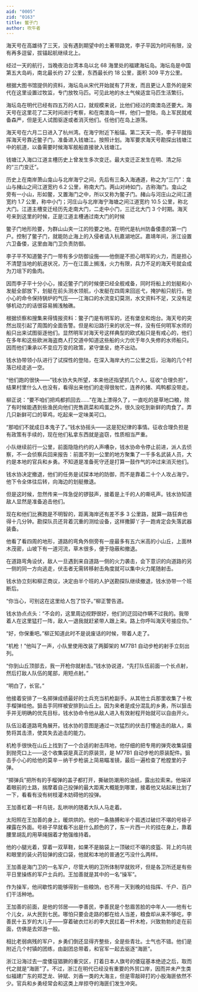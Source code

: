 ```yaml
---
aid: "0005"
zid: "0163"
title: 鳖子门
author: 吹牛者
---
```


海天号在高雄待了三天，没有遇到期望中的土著带路党，李子平因为时间有限，没有再多逗留，拔锚起航继续北上。

经过一天的航行，当晚夜泊台湾本岛以北 68 海里处的福建海坛岛。海坛岛是中国第五大岛屿，南北最长约 27 公里，东西最长约 18 公里，面积 309 平方公里。

根据大图书馆提供的资料，海坛岛从宋代开始就有了开发，而且更让人意外的是宋代在这里设置过牧监，专门放牧马匹。可见此地的水土气候适宜马匹生活繁衍。

海坛岛在明代已经有四五万的人口，就规模来说，比他们经过的南澳岛还要大。海天号在这里花了二天时间进行考察，和在南澳岛一样，他们一登陆，岛上军民就戒备森严，但是无人试图驱逐或者消灭他们。任他们在岛上游荡。

海天号在六月二日进入了杭州湾。在海宁附近下船锚。第二天天一亮，李子平就指挥海天号靠近鳖子门，准备进入钱塘江。按照计划。海军要求海天号勘探出钱塘江中的航道，以备需要时候海军舰船直接驶入钱塘江。

钱塘江入海口江道主槽历史上曾发生多次变迁。最大变迁正发生在明、清之际的“三门变迁”。

历史上在南岸萧山龛山与北岸海宁之间，先后有三条入海通道，称之为“三门”：龛山与赭山之间江道宽约 6.2 公里，称南大门。两山对峙如门，古称海门。龛山之旁有一小山，形如鳖，又置海门之中，所以又称为鳖子门。赭山与河庄山之间江道宽约 1.7 公里，称中小门；河庄山与北岸海宁海塘之间江道宽约 10.5 公里，称北大门。江道主槽变迁经历先走南大门，二走中小门，三迁北大门 3 个时期。海天号来到这里的时候，正是江道主槽通过南大门的时候

鳖子门地形险要，为群山山夹一江的险要之地。在明代是杭州防备倭患的第一门户。控制了鳖子门，就能防止海上的入侵者请入杭嘉湖地区。嘉靖年间，浙江设置六卫备倭，这里由海门卫负责防御。

李子平不知道鳖子门一带有多少防御设施——他倒是不担心明军的火力，而是担心不清楚当地的航道状况，万一在江面上搁浅，火力有限，兵力不足的海天号就会成为刀俎下的鱼肉。

因而李子平十分小心，接近鳖子门的时候便已经全舰戒备，同时将船上的划艇和小发艇全部放下，划艇在前头测水领航，小发艇在四周来回巡弋，掩护船只航行。他小心的命令保持锅炉的气压——江海口的水流变幻莫测，水文资料不足，又没有足够机动力的话很容易搁浅触礁。

根据侦察和搜集来得情报资料：鳖子门是有明军的，还有堡垒和炮台。海天号的突然出现引起了周围的全面告警。但是和沿路行来的状况一样，没有任何明军水师的船只出来试图驱逐他们。显然明军对海天号这样典型的欧式船只是有戒心的，他们在多年和这些欧洲海盗商人打交道中知道这些船的火力优于年久失修的水师船只。因而他们秉承以不变应万变的政策，紧守堡垒，绝不出动。

钱水协带领小队进行了试探性的登陆，在深入海岸大约二公里之后，沿海的几个村落已经走逃一空。

“他们跑的很快——”钱水协大失所望，本来他还指望抓几个人，征收“合理负担”，结果村里什么人也没有，看得出来他们的走得很匆忙，连养的猪、鸡鸭都没带走。

柳正说：“要不咱们把鸡都抓回去……”在海上漂得久了，一直吃的是草地口粮，除了有时候能遇到些渔民向他们兜售蔬菜和鸡蛋之外，很久没吃到新鲜的肉食了。弄几只新鲜可口的草鸡，吃起来一定味美可口。

“那咱们不就成日本鬼子了。”钱水协摇头——这是犯纪律的事情。征收合理负担是有政策有手续的，现在他们私拿东西就是盗窃，性质相当严重。

小队继续前行一公里，前面隐隐约约的人声嘈杂，钱水协命令停止前进，派人去侦察，不一会侦察兵回来报告：前面不到一公里的地方聚集了一千多名武装人员，大约是本地的官兵和乡勇。不知道是准备死守还是打算一鼓作气的冲过来消灭他们。

钱水协决定撤退，他们的任务是试探本地的防御，而不是靠着二十个人攻占海宁。他下令全体往后转，向海边的划艇撤退。

但是这时候，忽然传来一阵急促的锣鼓声，接着是上千的人的嘶吼声。钱水协知道敌人显然是准备追击他们。

现在和他们比赛跑是不明智的，距离海岸还有差不多 3 公里路，就算一路狂奔也得十几分钟。勘探队员还背着沉重的测绘设备，这样撒脚丫子一跑肯定会失落武器装备。

他看了看四周的地形，道路的弯角外侧旁有一座最多有五六米高的小山丘，上面林木茂密，山坡下有一道河流，草木很多，便于隐蔽和撤退。

在道路弯角设伏，敌人一旦遇到来自道路一侧的火力袭击，会下意识的向道路的另一侧的同一方向逃走，伏击者无需转移射击角度就可以集中火力尾随射击。

钱水协立刻和柳正商议，决定由半个班的人护送勘探队继续撤退，钱水协带一个班断后。

“你当心，可别这在这里给人包了饺子。”柳正警告道。

钱水协点点头：“不会的，这里周边视野很好，他们的迂回动作瞒不过我的。我带着人在这里猛打一阵，敌人一退我就赶紧带人跟上来。路上你呼叫海天号接应你。”

“好，你保重吧。”柳正知道此时不是说废话的时候，带着人走了。

“机枪！”他叫了一声，小队里使用改装了两脚架的 M77B1 自动步枪的射手立刻出列。

“你到山丘顶部去，我一开枪你就射击。”钱水协说道，“先打队伍前面一个长点射，然后打敌人队伍的尾部，用短点射。”

“明白了，长官。”

他接着安排了一名掷弹成绩最好的士兵充当机枪副手。从其他士兵那里收集了十枚手榴弹给他。狙击手同样被安排到山丘上。因为来者是成分混乱的乡勇，所以狙击手并无明确的优先目标，钱水协命令他从敌人进入有效射程开始就可以自由开火。

队伍沿着道路弯角展开。钱水协的意图是通过一次猛烈的伏击打懵追击的敌人，乘势将其击溃，使其失去追击的能力。

机枪手很快在山丘上找到了一个合适的射击阵地，他仔细的把专用的弹壳收集袋撞到抛壳口上——这个收集袋是真正的原装货，是 M77B1 自动步枪的原装配件。狙击手小心的给他的莫辛－纳干步枪装上简易瞄准镜，最后一遍检查了枪膛里的子弹。

“掷弹兵”把所有的手榴弹的盖子都打开，撕破防潮用的油纸，露出拉索来。他端详着眼前的土路，揣摩着自己投弹的最大距离大概能到哪里，接着他又站起来比划了一下，看看有没有树枝灌木妨碍他的投弹。

王加善杠着一杆鸟铳，乱哄哄的随着大队人马走着。

太阳照在王加善的身上，暖烘烘的。他的一条胳膊和半个肩透过破烂不堪的号褂子裸露在外面。号褂子早就看不出是什么颜色的了，东一片西一片的挂在身上，靠着腰里胡乱的用草绳捆着才勉强维持着。

他的小腿光着，穿着一双草鞋，如果不是脑袋上一顶破烂不堪的皮盔、背上的鸟铳和眼里的装火药铅弹的皮口袋，他就和本地的普通乞丐没什么两样。

王加善是海门卫的一名军户，尽管大明的卫所体制早就败坏，但是各卫所还是有些平日里操练的军户士兵的。王加善就是其中的一名“操军”。

作为操军，他间歇性的能够得到一些粮饷，也不用一天到晚的给指挥、千户、百户们干活种地。

王加善的前面，是他的邻居——李善民，李善民是个愁眉苦脸的中年人——他有七个儿女，从大民到七民。哪怕只要会走路的都在给人当差，粮食却从来不够吃，李善民十五岁的大儿子——穿着破衣烂衫的李大民扛着一杆木枪，兴致勃勃的走在前面，仿佛是去郊游一般。

相比老弱病残的军户，乡勇们倒还显得齐整些，全是些青壮。士气也不错。他们是附近几个村镇的团练，由副团总带着，和官军一起去驱逐“海匪”。

浙江沿海过去一度倭寇猖獗的重灾区，打着日本人旗号的倭寇基本绝迹之后，取而代之就是“海匪”了。不过，浙江在明代已经没有重要的外贸口岸，因而并未产生类似福建广东的郑芝龙、钟斌、刘香一类的大海主，但是零敲碎打的小股海匪依然不少。官兵和乡勇经常会和这类上岸掠夺的海匪们发生冲突。
